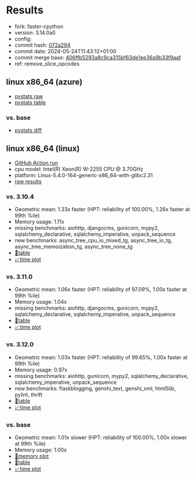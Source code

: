 # Results

- fork: faster-cpython
- version: 3.14.0a0
- config: 
- commit hash: [072a294](https://github.com/faster%2dcpython/cpython/commit/072a294)
- commit date: 2024-05-24T11:43:12+01:00
- commit merge base: [406ffb5293a8c9ca315bf63de1ee36a9b33f9aaf](https://github.com/faster%2dcpython/cpython/commit/406ffb5293a8c9ca315bf63de1ee36a9b33f9aaf)
- ref: remove_slice_opcodes

## linux x86_64 (azure)

- [pystats raw](bm-20240524-azure-x86_64-faster%252dcpython-remove_slice_opcodes-3.14.0a0-072a294-pystats.json)
- [pystats table](bm-20240524-azure-x86_64-faster%252dcpython-remove_slice_opcodes-3.14.0a0-072a294-pystats.md)

### vs. base

- [pystats diff](bm-20240524-azure-x86_64-faster%252dcpython-remove_slice_opcodes-3.14.0a0-072a294-pystats-vs-base.md)

## linux x86_64 (linux)

- [GitHub Action run](https://github.com/faster-cpython/benchmarking/actions/runs/9222927979)
- cpu model: Intel(R) Xeon(R) W-2255 CPU @ 3.70GHz
- platform: Linux-5.4.0-164-generic-x86_64-with-glibc2.31
- [raw results](bm-20240524-linux-x86_64-faster%252dcpython-remove_slice_opcodes-3.14.0a0-072a294.json)

### vs. 3.10.4

- Geometric mean: 1.33x faster (HPT: reliability of 100.00%, 1.26x faster at 99th %ile)
- Memory usage: 1.11x
- missing benchmarks: aiohttp, djangocms, gunicorn, mypy2, sqlalchemy_declarative, sqlalchemy_imperative, unpack_sequence
- new benchmarks: async_tree_cpu_io_mixed_tg, async_tree_io_tg, async_tree_memoization_tg, async_tree_none_tg
- [📄table](bm-20240524-linux-x86_64-faster%252dcpython-remove_slice_opcodes-3.14.0a0-072a294-vs-3.10.4.md)
- [📈time plot](bm-20240524-linux-x86_64-faster%252dcpython-remove_slice_opcodes-3.14.0a0-072a294-vs-3.10.4.png)

### vs. 3.11.0

- Geometric mean: 1.06x faster (HPT: reliability of 97.09%, 1.00x faster at 99th %ile)
- Memory usage: 1.04x
- missing benchmarks: aiohttp, djangocms, gunicorn, mypy2, sqlalchemy_declarative, sqlalchemy_imperative, unpack_sequence
- [📄table](bm-20240524-linux-x86_64-faster%252dcpython-remove_slice_opcodes-3.14.0a0-072a294-vs-3.11.0.md)
- [📈time plot](bm-20240524-linux-x86_64-faster%252dcpython-remove_slice_opcodes-3.14.0a0-072a294-vs-3.11.0.png)

### vs. 3.12.0

- Geometric mean: 1.03x faster (HPT: reliability of 99.65%, 1.00x faster at 99th %ile)
- Memory usage: 0.97x
- missing benchmarks: aiohttp, gunicorn, mypy2, sqlalchemy_declarative, sqlalchemy_imperative, unpack_sequence
- new benchmarks: flaskblogging, genshi_text, genshi_xml, html5lib, pylint, thrift
- [📄table](bm-20240524-linux-x86_64-faster%252dcpython-remove_slice_opcodes-3.14.0a0-072a294-vs-3.12.0.md)
- [📈time plot](bm-20240524-linux-x86_64-faster%252dcpython-remove_slice_opcodes-3.14.0a0-072a294-vs-3.12.0.png)

### vs. base

- Geometric mean: 1.01x slower (HPT: reliability of 100.00%, 1.00x slower at 99th %ile)
- Memory usage: 1.00x
- [🧠memory plot](bm-20240524-linux-x86_64-faster%252dcpython-remove_slice_opcodes-3.14.0a0-072a294-vs-base-mem.png)
- [📄table](bm-20240524-linux-x86_64-faster%252dcpython-remove_slice_opcodes-3.14.0a0-072a294-vs-base.md)
- [📈time plot](bm-20240524-linux-x86_64-faster%252dcpython-remove_slice_opcodes-3.14.0a0-072a294-vs-base.png)

